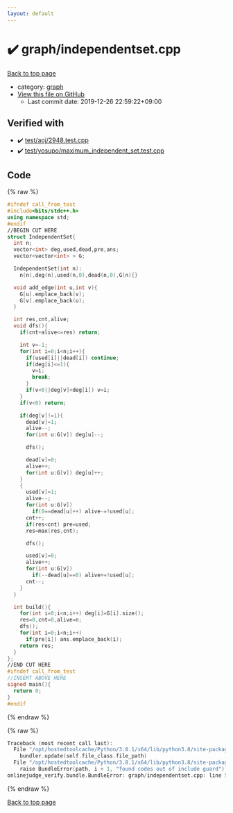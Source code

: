 ```yaml
---
layout: default
---
```


<!-- mathjax config similar to math.stackexchange -->
<script type="text/javascript" async
  src="https://cdnjs.cloudflare.com/ajax/libs/mathjax/2.7.5/MathJax.js?config=TeX-MML-AM_CHTML">
</script>
<script type="text/x-mathjax-config">
  MathJax.Hub.Config({
    TeX: { equationNumbers: { autoNumber: "AMS" }},
    tex2jax: {
      inlineMath: [ ['$','$'] ],
      processEscapes: true
    },
    "HTML-CSS": { matchFontHeight: false },
    displayAlign: "left",
    displayIndent: "2em"
  });
</script>

<script type="text/javascript" src="https://cdnjs.cloudflare.com/ajax/libs/jquery/3.4.1/jquery.min.js"></script>
<script src="https://cdn.jsdelivr.net/npm/jquery-balloon-js@1.1.2/jquery.balloon.min.js" integrity="sha256-ZEYs9VrgAeNuPvs15E39OsyOJaIkXEEt10fzxJ20+2I=" crossorigin="anonymous"></script>
<script type="text/javascript" src="../../assets/js/copy-button.js"></script>
<link rel="stylesheet" href="../../assets/css/copy-button.css" />


# :heavy_check_mark: graph/independentset.cpp

<a href="../../index.html">Back to top page</a>

* category: <a href="../../index.html#f8b0b924ebd7046dbfa85a856e4682c8">graph</a>
* <a href="{{ site.github.repository_url }}/blob/master/graph/independentset.cpp">View this file on GitHub</a>
    - Last commit date: 2019-12-26 22:59:22+09:00




## Verified with

* :heavy_check_mark: <a href="../../verify/test/aoj/2948.test.cpp.html">test/aoj/2948.test.cpp</a>
* :heavy_check_mark: <a href="../../verify/test/yosupo/maximum_independent_set.test.cpp.html">test/yosupo/maximum_independent_set.test.cpp</a>


## Code

<a id="unbundled"></a>
{% raw %}
```cpp
#ifndef call_from_test
#include<bits/stdc++.h>
using namespace std;
#endif
//BEGIN CUT HERE
struct IndependentSet{
  int n;
  vector<int> deg,used,dead,pre,ans;
  vector<vector<int> > G;

  IndependentSet(int n):
    n(n),deg(n),used(n,0),dead(n,0),G(n){}

  void add_edge(int u,int v){
    G[u].emplace_back(v);
    G[v].emplace_back(u);
  }

  int res,cnt,alive;
  void dfs(){
    if(cnt+alive<=res) return;

    int v=-1;
    for(int i=0;i<n;i++){
      if(used[i]||dead[i]) continue;
      if(deg[i]<=1){
        v=i;
        break;
      }
      if(v<0||deg[v]<deg[i]) v=i;
    }
    if(v<0) return;

    if(deg[v]!=1){
      dead[v]=1;
      alive--;
      for(int u:G[v]) deg[u]--;

      dfs();

      dead[v]=0;
      alive++;
      for(int u:G[v]) deg[u]++;
    }
    {
      used[v]=1;
      alive--;
      for(int u:G[v])
        if(0==dead[u]++) alive-=!used[u];
      cnt++;
      if(res<cnt) pre=used;
      res=max(res,cnt);

      dfs();

      used[v]=0;
      alive++;
      for(int u:G[v])
        if(--dead[u]==0) alive+=!used[u];
      cnt--;
    }
  }

  int build(){
    for(int i=0;i<n;i++) deg[i]=G[i].size();
    res=0,cnt=0,alive=n;
    dfs();
    for(int i=0;i<n;i++)
      if(pre[i]) ans.emplace_back(i);
    return res;
  }
};
//END CUT HERE
#ifndef call_from_test
//INSERT ABOVE HERE
signed main(){
  return 0;
}
#endif

```
{% endraw %}

<a id="bundled"></a>
{% raw %}
```cpp
Traceback (most recent call last):
  File "/opt/hostedtoolcache/Python/3.8.1/x64/lib/python3.8/site-packages/onlinejudge_verify/docs.py", line 342, in write_contents
    bundler.update(self.file_class.file_path)
  File "/opt/hostedtoolcache/Python/3.8.1/x64/lib/python3.8/site-packages/onlinejudge_verify/bundle.py", line 148, in update
    raise BundleError(path, i + 1, "found codes out of include guard")
onlinejudge_verify.bundle.BundleError: graph/independentset.cpp: line 5: found codes out of include guard

```
{% endraw %}

<a href="../../index.html">Back to top page</a>

